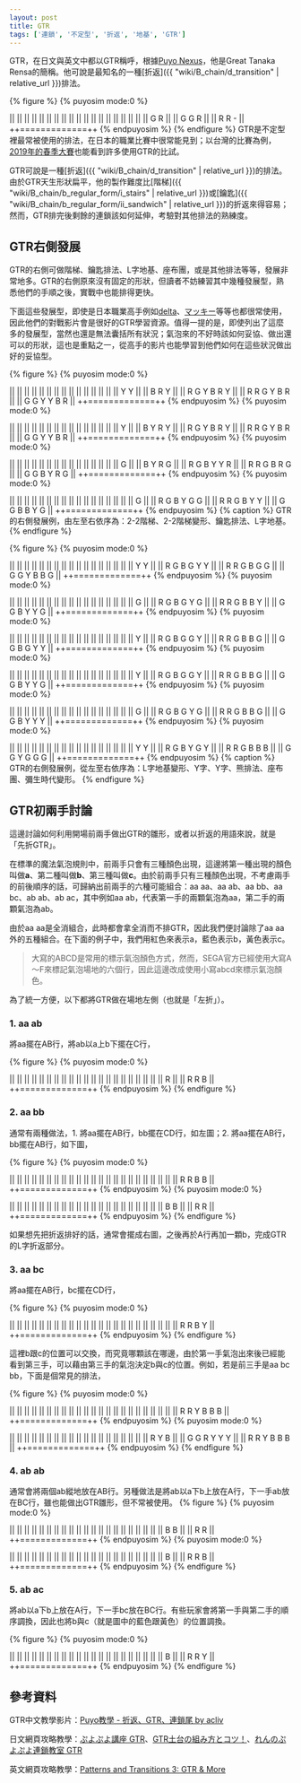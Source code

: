 ```yaml
---
layout: post
title: GTR
tags: ['連鎖', '不定型', '折返', '地基', 'GTR']
---
```


GTR，在日文與英文中都以GTR稱呼，根據[Puyo Nexus](https://puyonexus.com/wiki/Patterns_and_Transitions_3:_GTR_%26_More)，他是Great Tanaka Rensa的簡稱。他可說是最知名的一種[折返]({{ "wiki/B_chain/d_transition" | relative_url }})排法。

{% figure %}
{% puyosim mode:0 %}
                 
||             ||
||             ||
||             ||
||             ||
||             ||
||             ||
||             ||
||             ||
||             ||
|| G R         ||
|| G G R       ||
|| R R -       ||
++=============++
{% endpuyosim %}
{% endfigure %}
GTR是不定型裡最常被使用的排法，在日本的職業比賽中很常能見到；以台灣的比賽為例，[2019年的春季大賽](https://www.youtube.com/watch?v=PixL7IC_klA)也能看到許多使用GTR的比試。

GTR可說是一種[折返]({{ "wiki/B_chain/d_transition" | relative_url }})的排法。由於GTR天生形狀扁平，他的製作難度比[階梯]({{ "wiki/B_chain/b_regular_form/i_stairs" | relative_url }})或[鑰匙]({{ "wiki/B_chain/b_regular_form/ii_sandwich" | relative_url }})的折返來得容易；然而，GTR排完後剩餘的連鎖該如何延伸，考驗對其他排法的熟練度。 

## GTR右側發展

GTR的右側可做階梯、鑰匙排法、L字地基、座布團，或是其他排法等等，發展非常地多。GTR的右側原來沒有固定的形狀，但讀者不妨練習其中幾種發展型，熟悉他們的手順之後，實戰中也能排得更快。

下面這些發展型，即使是日本職業高手例如[delta](https://www.youtube.com/channel/UCjp023TT_em1TG7WnSKNG9w)、[マッキー](https://www.youtube.com/channel/UCuu-QRKPWp6yomlvygXcQbQ)等等也都很常使用，因此他們的對戰影片會是很好的GTR學習資源。值得一提的是，即使列出了這麼多的發展型，當然也還是無法囊括所有狀況；氣泡來的不好時該如何妥協、做出還可以的形狀，這也是重點之一，從高手的影片也能學習到他們如何在這些狀況做出好的妥協型。

{% figure %}
{% puyosim mode:0 %}
                 
||             ||
||             ||
||             ||
||             ||
||             ||
||             ||
||             ||
||       Y Y   ||
||       B R Y ||
|| R G Y B R Y ||
|| R R G Y B R ||
|| G G Y Y B R ||
++=============++
{% endpuyosim %}
{% puyosim mode:0 %}
                 
||             ||
||             ||
||             ||
||             ||
||             ||
||             ||
||             ||
||         Y   ||
||     B Y R Y ||
|| R G Y B R Y ||
|| R R G Y B R ||
|| G G Y Y B R ||
++=============++
{% endpuyosim %}
{% puyosim mode:0 %}
                 
||             ||
||             ||
||             ||
||             ||
||             ||
||             ||
||             ||
||           G ||
||     B Y R G ||
|| R G B Y Y R ||
|| R R G B R G ||
|| G G B Y R G ||
++=============++
{% endpuyosim %}
{% puyosim mode:0 %}
                 
||             ||
||             ||
||             ||
||             ||
||             ||
||             ||
||             ||
||             ||
||           G ||
|| R G B Y G G ||
|| R R G B Y Y ||
|| G G B B Y G ||
++=============++
{% endpuyosim %}
{% caption %}
GTR的右側發展例，由左至右依序為：2-2階梯、2-2階梯變形、鑰匙排法、L字地基。
{% endfigure %}

{% figure %}
{% puyosim mode:0 %}
                 
||             ||
||             ||
||             ||
||             ||
||             ||
||             ||
||             ||
||             ||
||       Y   Y ||
|| R G B G Y Y ||
|| R R G B G G ||
|| G G Y B B G ||
++=============++
{% endpuyosim %}
{% puyosim mode:0 %}
                 
||             ||
||             ||
||             ||
||             ||
||             ||
||             ||
||             ||
||             ||
||         G   ||
|| R G B G Y G ||
|| R R G B B Y ||
|| G G B Y Y G ||
++=============++
{% endpuyosim %}
{% puyosim mode:0 %}
                 
||             ||
||             ||
||             ||
||             ||
||             ||
||             ||
||             ||
||             ||
||           Y ||
|| R G B G G Y ||
|| R R G B B G ||
|| G G B G Y Y ||
++=============++
{% endpuyosim %}
{% puyosim mode:0 %}
                 
||             ||
||             ||
||             ||
||             ||
||             ||
||             ||
||             ||
||             ||
||           Y ||
|| R G B G G Y ||
|| R R G B B G ||
|| G G B Y Y G ||
++=============++
{% endpuyosim %}
{% puyosim mode:0 %}
                 
||             ||
||             ||
||             ||
||             ||
||             ||
||             ||
||             ||
||             ||
||         G   ||
|| R G B G Y G ||
|| R R G B B G ||
|| G G B Y Y Y ||
++=============++
{% endpuyosim %}
{% puyosim mode:0 %}
                 
||             ||
||             ||
||             ||
||             ||
||             ||
||             ||
||             ||
||             ||
||         Y Y ||
|| R G B Y G Y ||
|| R R G B B B ||
|| G G Y G G G ||
++=============++
{% endpuyosim %}
{% caption %}
GTR的右側發展例，從左至右依序為：L字地基變形、Y字、Y字、熊排法、座布團、彌生時代變形。
{% endfigure %}

## GTR初兩手討論

這邊討論如何利用開場前兩手做出GTR的雛形，或者以折返的用語來說，就是「先折GTR」。

在標準的魔法氣泡規則中，前兩手只會有三種顏色出現，這邊將第一種出現的顏色叫做**a**、第二種叫做**b**、第三種叫做**c**。由於前兩手只有三種顏色出現，不考慮兩手的前後順序的話，可歸納出前兩手的六種可能組合：aa aa、aa ab、aa bb、aa bc、ab ab、ab ac，其中例如aa ab，代表第一手的兩顆氣泡為aa，第二手的兩顆氣泡為ab。

由於aa aa是全消組合，此時都會拿全消而不排GTR，因此我們便討論除了aa aa外的五種組合。在下面的例子中，我們用紅色來表示a，藍色表示b，黃色表示c。

> 大寫的ABCD是常用的標示氣泡顏色方式，然而，SEGA官方已經使用大寫A～F來標記氣泡場地的六個行，因此這邊改成使用小寫abcd來標示氣泡顏色。

為了統一方便，以下都將GTR做在場地左側（也就是「左折」）。

### 1. aa ab

將aa擺在AB行，將ab以a上b下擺在C行，

{% figure %}
{% puyosim mode:0 %}
                 
||             ||
||             ||
||             ||
||             ||
||             ||
||             ||
||             ||
||             ||
||             ||
||             ||
||     R       ||
|| R R B       ||
++=============++
{% endpuyosim %}
{% endfigure %}

### 2. aa bb

通常有兩種做法，1. 將aa擺在AB行，bb擺在CD行，如左圖；2. 將aa擺在AB行，bb擺在AB行，如下圖，

{% figure %}
{% puyosim mode:0 %}
                 
||             ||
||             ||
||             ||
||             ||
||             ||
||             ||
||             ||
||             ||
||             ||
||             ||
||             ||
|| R R B B     ||
++=============++
{% endpuyosim %}
{% puyosim mode:0 %}
                 
||             ||
||             ||
||             ||
||             ||
||             ||
||             ||
||             ||
||             ||
||             ||
||             ||
|| B B         ||
|| R R         ||
++=============++
{% endpuyosim %}
{% endfigure %}

如果想先把折返排好的話，通常會擺成右圖，之後再於A行再加一顆b，完成GTR的L字折返部分。

### 3. aa bc

將aa擺在AB行，bc擺在CD行，

{% figure %}
{% puyosim mode:0 %}
                 
||             ||
||             ||
||             ||
||             ||
||             ||
||             ||
||             ||
||             ||
||             ||
||             ||
||             ||
|| R R B Y     ||
++=============++
{% endpuyosim %}
{% endfigure %}

這裡b跟c的位置可以交換，而究竟哪顆該在哪邊，由於第一手氣泡出來後已經能看到第三手，可以藉由第三手的氣泡決定b與c的位置。例如，若是前三手是aa bc bb，下面是個常見的排法，

{% figure %}
{% puyosim mode:0 %}
                 
||             ||
||             ||
||             ||
||             ||
||             ||
||             ||
||             ||
||             ||
||             ||
||             ||
||             ||
|| R R Y B B B ||
++=============++
{% endpuyosim %}
{% puyosim mode:0 %}
                 
||             ||
||             ||
||             ||
||             ||
||             ||
||             ||
||             ||
||             ||
||             ||
||   R Y   B   ||
|| G G R Y Y Y ||
|| R R Y B B B ||
++=============++
{% endpuyosim %}
{% endfigure %}

### 4. ab ab

通常會將兩個ab縱地放在AB行。另種做法是將ab以a下b上放在A行，下一手ab放在BC行，雖也能做出GTR雛形，但不常被使用。
{% figure %}
{% puyosim mode:0 %}
                 
||             ||
||             ||
||             ||
||             ||
||             ||
||             ||
||             ||
||             ||
||             ||
||             ||
|| B B         ||
|| R R         ||
++=============++
{% endpuyosim %}
{% puyosim mode:0 %}
                 
||             ||
||             ||
||             ||
||             ||
||             ||
||             ||
||             ||
||             ||
||             ||
||             ||
|| B           ||
|| R R B       ||
++=============++
{% endpuyosim %}
{% endfigure %}

### 5. ab ac

將ab以a下b上放在A行，下一手bc放在BC行。有些玩家會將第一手與第二手的順序調換，因此也將b與c（就是圖中的藍色跟黃色）的位置調換。

{% figure %}
{% puyosim mode:0 %}
                 
||             ||
||             ||
||             ||
||             ||
||             ||
||             ||
||             ||
||             ||
||             ||
||             ||
|| B           ||
|| R R Y       ||
++=============++
{% endpuyosim %}
{% endfigure %}

## 參考資料

GTR中文教學影片：[Puyo教學 - 折返、GTR、連鎖尾 by acliv](https://www.youtube.com/watch?v=VvUC88qDAFg)

日文網頁攻略教學：[ぷよぷよ講座  GTR](http://alg-d.com/game/puyo/chain5.html)、[GTR土台の組み方とコツ！](https://jiyu-cho.com/puyopuyo-gtr)、[れんのぷよぷよ連鎖教室 GTR](http://ren-channnel.com/gtr/)

英文網頁攻略教學：[Patterns and Transitions 3: GTR & More](https://puyonexus.com/wiki/Patterns_and_Transitions_3:_GTR_%26_More)
